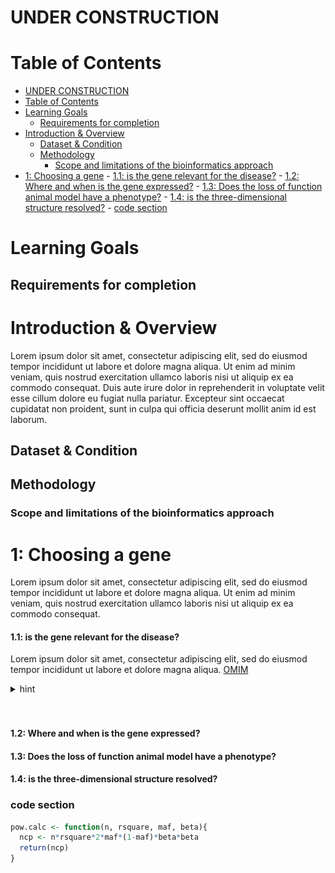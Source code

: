 
# UNDER CONSTRUCTION


# Table of Contents
<!-- TOC depthFrom:1 depthTo:6 withLinks:1 updateOnSave:1 orderedList:0 -->

- [UNDER CONSTRUCTION](#under-construction)
- [Table of Contents](#table-of-contents)
- [Learning Goals](#learning-goals)
	- [Requirements for completion](#requirements-for-completion)
- [Introduction & Overview](#introduction-overview)
	- [Dataset & Condition](#dataset-condition)
	- [Methodology](#methodology)
		- [Scope and limitations of the bioinformatics approach](#scope-and-limitations-of-the-bioinformatics-approach)
- [1: Choosing a gene](#1-choosing-a-gene)
			- [1.1: is the gene relevant for the disease?](#11-is-the-gene-relevant-for-the-disease)
			- [1.2: Where and when is the gene expressed?](#12-where-and-when-is-the-gene-expressed)
			- [1.3: Does the loss of function animal model have a phenotype?](#13-does-the-loss-of-function-animal-model-have-a-phenotype)
			- [1.4: is the three-dimensional structure resolved?](#14-is-the-three-dimensional-structure-resolved)
		- [code section](#code-section)

<!-- /TOC -->

# Learning Goals
## Requirements for completion

# Introduction & Overview
Lorem ipsum dolor sit amet, consectetur adipiscing elit, sed do eiusmod tempor incididunt ut labore et dolore magna aliqua. Ut enim ad minim veniam, quis nostrud exercitation ullamco laboris nisi ut aliquip ex ea commodo consequat. Duis aute irure dolor in reprehenderit in voluptate velit esse cillum dolore eu fugiat nulla pariatur. Excepteur sint occaecat cupidatat non proident, sunt in culpa qui officia deserunt mollit anim id est laborum.
## Dataset & Condition
## Methodology
### Scope and limitations of the bioinformatics approach



# 1: Choosing a gene
Lorem ipsum dolor sit amet, consectetur adipiscing elit, sed do eiusmod tempor incididunt ut labore et dolore magna aliqua. Ut enim ad minim veniam, quis nostrud exercitation ullamco laboris nisi ut aliquip ex ea commodo consequat.
#### 1.1: is the gene relevant for the disease?
Lorem ipsum dolor sit amet, consectetur adipiscing elit, sed do eiusmod tempor incididunt ut labore et dolore magna aliqua.
[OMIM](https://www.omim.org/entry/123631?search=CRYBA4&highlight=cryba4)  


<details><summary>hint</summary>
<p>


 ![test_figure](figures/test_figure1.png)

</p>
</details>


<br>
<br>

#### 1.2: Where and when is the gene expressed?


#### 1.3: Does the loss of function animal model have a phenotype?

#### 1.4: is the three-dimensional structure resolved?

### code section
```R
pow.calc <- function(n, rsquare, maf, beta){
  ncp <- n*rsquare*2*maf*(1-maf)*beta*beta
  return(ncp)
}
```
